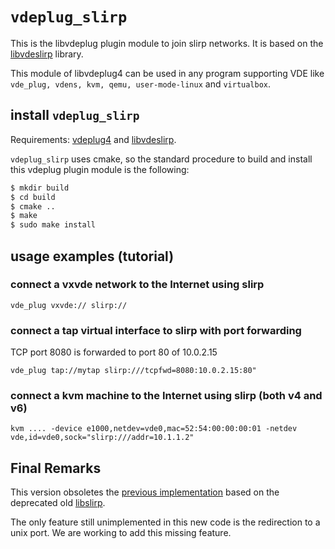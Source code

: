 # `vdeplug_slirp`

This is the libvdeplug plugin module to join slirp networks.
It is based on the [libvdeslirp](https://github.com/virtualsquare/libvdeslirp) library.

This module of libvdeplug4 can be used in any program supporting VDE like `vde_plug, vdens, kvm, qemu, user-mode-linux`
and `virtualbox`.

## install 	`vdeplug_slirp`

Requirements: [vdeplug4](https://github.com/rd235/vdeplug4) and [libvdeslirp](https://github.com/virtualsquare/libvdeslirp).

`vdeplug_slirp` uses cmake, so the standard procedure to build and install
this vdeplug plugin module is the following:

```sh
$ mkdir build
$ cd build
$ cmake ..
$ make
$ sudo make install
```

## usage examples (tutorial)

### connect a vxvde network to the Internet using slirp

```
vde_plug vxvde:// slirp://
```

### connect a tap virtual interface to slirp with port forwarding

TCP port 8080 is forwarded to port 80 of 10.0.2.15

```
vde_plug tap://mytap slirp:///tcpfwd=8080:10.0.2.15:80"
```

### connect a kvm machine to the Internet using slirp (both v4 and v6)
```
kvm .... -device e1000,netdev=vde0,mac=52:54:00:00:00:01 -netdev vde,id=vde0,sock="slirp:///addr=10.1.1.2"
```

## Final Remarks

This version obsoletes the [previous implementation](https://github.com/rd235/vdeplug_slirp) based on the deprecated
old [libslirp](https://github.com/rd235/libslirp).

The only feature still unimplemented in this new code is the redirection to a unix port.
We are working to add this missing feature.
